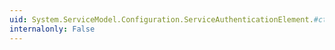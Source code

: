 ```yaml
---
uid: System.ServiceModel.Configuration.ServiceAuthenticationElement.#ctor
internalonly: False
---
```

